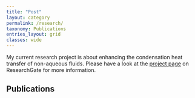 ```yaml
---
title: "Post"
layout: category
permalink: /research/
taxonomy: Publications
entries_layout: grid
classes: wide
---
```

My current research project is about enhancing the condensation heat transfer of non-aqueous fluids. Please have a look at the [project page](https://www.researchgate.net/project/Dropwise-condensation-of-low-surface-tension-fluids) on ResearchGate for more information.

## Publications
